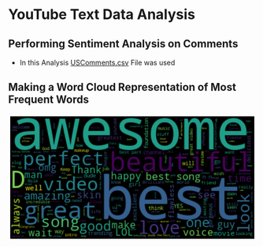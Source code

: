 # YouTube Text Data Analysis

## Performing Sentiment Analysis on Comments

- In this Analysis [USComments.csv](https://github.com/pandao/editor.md "Heading link") File was used

## Making a Word Cloud Representation of Most Frequent Words

![](https://github.com/SiddhantGupta799/Text-Data-Analysis/blob/main/download.png)
